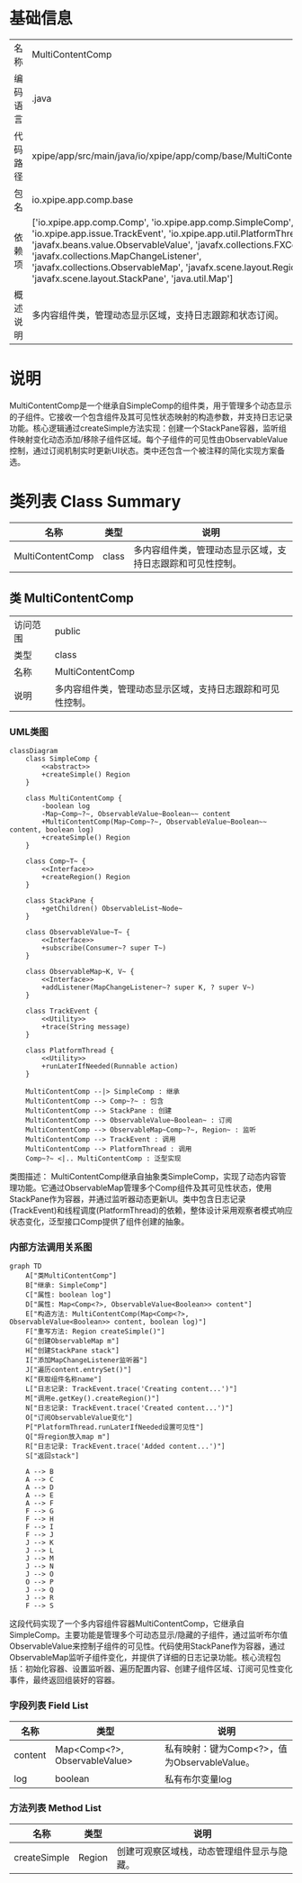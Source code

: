 # 基础信息

|      |      |
|------|------|
| 名称 | MultiContentComp |
| 编码语言 | .java |
| 代码路径 | xpipe/app/src/main/java/io/xpipe/app/comp/base/MultiContentComp.java |
| 包名 | io.xpipe.app.comp.base |
| 依赖项 | ['io.xpipe.app.comp.Comp', 'io.xpipe.app.comp.SimpleComp', 'io.xpipe.app.issue.TrackEvent', 'io.xpipe.app.util.PlatformThread', 'javafx.beans.value.ObservableValue', 'javafx.collections.FXCollections', 'javafx.collections.MapChangeListener', 'javafx.collections.ObservableMap', 'javafx.scene.layout.Region', 'javafx.scene.layout.StackPane', 'java.util.Map'] |
| 概述说明 | 多内容组件类，管理动态显示区域，支持日志跟踪和状态订阅。 |

# 说明

MultiContentComp是一个继承自SimpleComp的组件类，用于管理多个动态显示的子组件。它接收一个包含组件及其可见性状态映射的构造参数，并支持日志记录功能。核心逻辑通过createSimple方法实现：创建一个StackPane容器，监听组件映射变化动态添加/移除子组件区域。每个子组件的可见性由ObservableValue控制，通过订阅机制实时更新UI状态。类中还包含一个被注释的简化实现方案备选。

# 类列表 Class Summary

| 名称   | 类型  | 说明 |
|-------|------|-------------|
| MultiContentComp | class | 多内容组件类，管理动态显示区域，支持日志跟踪和可见性控制。 |



## 类 MultiContentComp

|      |      |
|------|------|
| 访问范围 | public |
| 类型 | class |
| 名称 | MultiContentComp |
| 说明 | 多内容组件类，管理动态显示区域，支持日志跟踪和可见性控制。 |


### UML类图

```mermaid
classDiagram
    class SimpleComp {
        <<abstract>>
        +createSimple() Region
    }

    class MultiContentComp {
        -boolean log
        -Map~Comp~?~, ObservableValue~Boolean~~ content
        +MultiContentComp(Map~Comp~?~, ObservableValue~Boolean~~ content, boolean log)
        +createSimple() Region
    }

    class Comp~T~ {
        <<Interface>>
        +createRegion() Region
    }

    class StackPane {
        +getChildren() ObservableList~Node~
    }

    class ObservableValue~T~ {
        <<Interface>>
        +subscribe(Consumer~? super T~)
    }

    class ObservableMap~K, V~ {
        <<Interface>>
        +addListener(MapChangeListener~? super K, ? super V~)
    }

    class TrackEvent {
        <<Utility>>
        +trace(String message)
    }

    class PlatformThread {
        <<Utility>>
        +runLaterIfNeeded(Runnable action)
    }

    MultiContentComp --|> SimpleComp : 继承
    MultiContentComp --> Comp~?~ : 包含
    MultiContentComp --> StackPane : 创建
    MultiContentComp --> ObservableValue~Boolean~ : 订阅
    MultiContentComp --> ObservableMap~Comp~?~, Region~ : 监听
    MultiContentComp --> TrackEvent : 调用
    MultiContentComp --> PlatformThread : 调用
    Comp~?~ <|.. MultiContentComp : 泛型实现
```

类图描述：
MultiContentComp继承自抽象类SimpleComp，实现了动态内容管理功能。它通过ObservableMap管理多个Comp组件及其可见性状态，使用StackPane作为容器，并通过监听器动态更新UI。类中包含日志记录(TrackEvent)和线程调度(PlatformThread)的依赖，整体设计采用观察者模式响应状态变化，泛型接口Comp<T>提供了组件创建的抽象。


### 内部方法调用关系图

```mermaid
graph TD
    A["类MultiContentComp"]
    B["继承: SimpleComp"]
    C["属性: boolean log"]
    D["属性: Map<Comp<?>, ObservableValue<Boolean>> content"]
    E["构造方法: MultiContentComp(Map<Comp<?>, ObservableValue<Boolean>> content, boolean log)"]
    F["重写方法: Region createSimple()"]
    G["创建ObservableMap m"]
    H["创建StackPane stack"]
    I["添加MapChangeListener监听器"]
    J["遍历content.entrySet()"]
    K["获取组件名称name"]
    L["日志记录: TrackEvent.trace('Creating content...')"]
    M["调用e.getKey().createRegion()"]
    N["日志记录: TrackEvent.trace('Created content...')"]
    O["订阅ObservableValue变化"]
    P["PlatformThread.runLaterIfNeeded设置可见性"]
    Q["将region放入map m"]
    R["日志记录: TrackEvent.trace('Added content...')"]
    S["返回stack"]

    A --> B
    A --> C
    A --> D
    A --> E
    A --> F
    F --> G
    F --> H
    F --> I
    F --> J
    J --> K
    J --> L
    J --> M
    J --> N
    J --> O
    O --> P
    J --> Q
    J --> R
    F --> S
```

这段代码实现了一个多内容组件容器MultiContentComp，它继承自SimpleComp。主要功能是管理多个可动态显示/隐藏的子组件，通过监听布尔值ObservableValue来控制子组件的可见性。代码使用StackPane作为容器，通过ObservableMap监听子组件变化，并提供了详细的日志记录功能。核心流程包括：初始化容器、设置监听器、遍历配置内容、创建子组件区域、订阅可见性变化事件，最终返回组装好的容器。

### 字段列表 Field List

| 名称  | 类型  | 说明 |
|-------|-------|------|
| content | Map<Comp<?>, ObservableValue<Boolean>> | 私有映射：键为Comp<?>，值为ObservableValue<Boolean>。 |
| log | boolean | 私有布尔变量log |

### 方法列表 Method List

| 名称  | 类型  | 说明 |
|-------|-------|------|
| createSimple | Region | 创建可观察区域栈，动态管理组件显示与隐藏。 |




